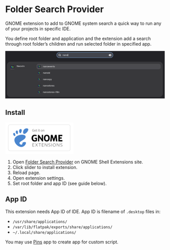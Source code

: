 # Folder Search Provider

GNOME extension to add to GNOME system search a quick way to run any of your projects in specific IDE.

You define root folder and application and the extension add a search through root folder’s children and run selected folder in specified app.

<img src="./example.png" alt="Folder Search Provider" />


## Install

[<img src="https://raw.githubusercontent.com/andyholmes/gnome-shell-extensions-badge/master/get-it-on-ego.svg?sanitize=true" height="100">](https://extensions.gnome.org/extension/8227/folder-search-provider/)

1. Open [Folder Search Provider] on GNOME Shell Extensions site.
2. Click slider to install extension.
3. Reload page.
4. Open extension settings.
5. Set root folder and app ID (see guide below).

[Folder Search Provider]: https://extensions.gnome.org/extension/8227/folder-search-provider/

## App ID

This extension needs App ID of IDE. App ID is filename of `.desktop` files in:
- `/usr/share/applications/`
- `/var/lib/flatpak/exports/share/applications/`
- `~/.local/share/applications/`

You may use [Pins](https://flathub.org/apps/io.github.fabrialberio.pinapp) app to create app for custom script.
